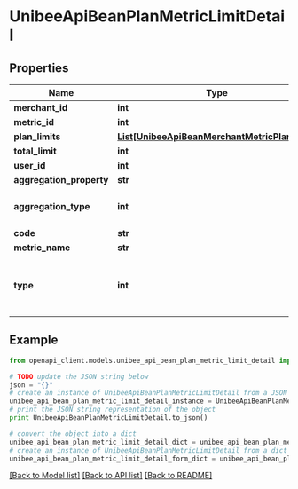 # UnibeeApiBeanPlanMetricLimitDetail


## Properties

Name | Type | Description | Notes
------------ | ------------- | ------------- | -------------
**merchant_id** | **int** |  | [optional] 
**metric_id** | **int** |  | [optional] 
**plan_limits** | [**List[UnibeeApiBeanMerchantMetricPlanLimit]**](UnibeeApiBeanMerchantMetricPlanLimit.md) |  | [optional] 
**total_limit** | **int** |  | [optional] 
**user_id** | **int** |  | [optional] 
**aggregation_property** | **str** | aggregation property | [optional] 
**aggregation_type** | **int** | 0-count，1-count unique, 2-latest, 3-max, 4-sum | [optional] 
**code** | **str** | code | [optional] 
**metric_name** | **str** | metric name | [optional] 
**type** | **int** | 1-limit_metered，2-charge_metered(come later),3-charge_recurring(come later) | [optional] 

## Example

```python
from openapi_client.models.unibee_api_bean_plan_metric_limit_detail import UnibeeApiBeanPlanMetricLimitDetail

# TODO update the JSON string below
json = "{}"
# create an instance of UnibeeApiBeanPlanMetricLimitDetail from a JSON string
unibee_api_bean_plan_metric_limit_detail_instance = UnibeeApiBeanPlanMetricLimitDetail.from_json(json)
# print the JSON string representation of the object
print UnibeeApiBeanPlanMetricLimitDetail.to_json()

# convert the object into a dict
unibee_api_bean_plan_metric_limit_detail_dict = unibee_api_bean_plan_metric_limit_detail_instance.to_dict()
# create an instance of UnibeeApiBeanPlanMetricLimitDetail from a dict
unibee_api_bean_plan_metric_limit_detail_form_dict = unibee_api_bean_plan_metric_limit_detail.from_dict(unibee_api_bean_plan_metric_limit_detail_dict)
```
[[Back to Model list]](../README.md#documentation-for-models) [[Back to API list]](../README.md#documentation-for-api-endpoints) [[Back to README]](../README.md)



